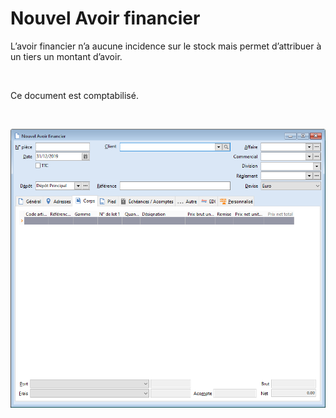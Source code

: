 # Nouvel Avoir financier


L’avoir financier n’a aucune incidence sur le stock mais permet d’attribuer 
 à un tiers un montant d’avoir.


 


Ce document est comptabilisé.


 


![](AvoirFinancier.png)


